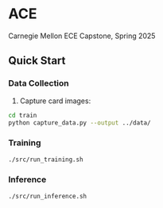 # ACE
Carnegie Mellon ECE Capstone, Spring 2025

## Quick Start

### Data Collection

1. Capture card images:
```bash
cd train
python capture_data.py --output ../data/
```

### Training
```bash
./src/run_training.sh
```
### Inference
```bash
./src/run_inference.sh
```